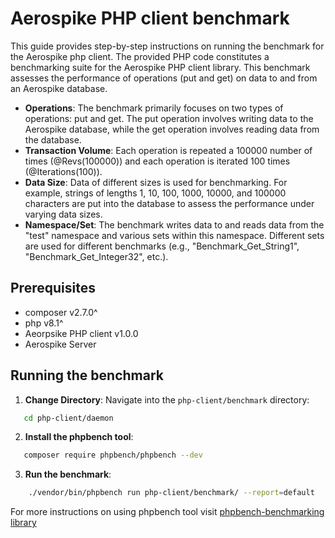 # Aerospike PHP client benchmark

This guide provides step-by-step instructions on running the benchmark for the Aerospike php client. The provided PHP code constitutes a benchmarking suite for the Aerospike PHP client library. This benchmark assesses the performance of operations (put and get) on data to and from an Aerospike database.

- **Operations**: The benchmark primarily focuses on two types of operations: put and get. The put operation involves writing data to the Aerospike database, while the get operation involves reading data from the database.
- **Transaction Volume**: Each operation is repeated a 100000 number of times (@Revs(100000)) and each operation is iterated 100 times (@Iterations(100)).
- **Data Size**: Data of different sizes is used for benchmarking. For example, strings of lengths 1, 10, 100, 1000, 10000, and 100000 characters are put into the database to assess the performance under varying data sizes.
- **Namespace/Set**: The benchmark writes data to and reads data from the "test" namespace and various sets within this namespace. Different sets are used for different benchmarks (e.g., "Benchmark_Get_String1", "Benchmark_Get_Integer32", etc.).

## Prerequisites

- composer v2.7.0^
- php v8.1^
- Aeorpsike PHP client v1.0.0
- Aerospike Server

## Running the benchmark

1. **Change Directory**: Navigate into the `php-client/benchmark` directory:
```bash
   cd php-client/daemon
```

2. **Install the phpbench tool**:
```bash
   composer require phpbench/phpbench --dev
```
3. **Run the benchmark**:
```bash
    ./vendor/bin/phpbench run php-client/benchmark/ --report=default
```

For more instructions on using phpbench tool visit [phpbench-benchmarking library](https://phpbench.readthedocs.io)